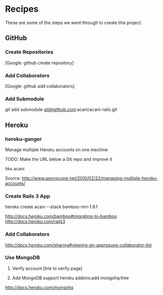 Recipes
=======

These are some of the steps we went through to create this project.


GitHub
------

### Create Repositories

[Google: github create repository]

### Add Collaborators

[Google: github add collaborators]

### Add Submodule

  git add submodule git@github.com:acani/acani-rails.git


Heroku
------

### heroku-ganger

Manage multiple Heroku accounts on one machine

TODO: Make the URL below a Git repo and improve it

  hks acani

Source: <http://www.aeonscope.net/2010/02/22/managing-multiple-heroku-accounts/>

### Create Rails 3 App

  heroku create acani --stack bamboo-mri-1.9.1

<http://docs.heroku.com/bamboo#migrating-to-bamboo>
<http://docs.heroku.com/rails3>

### Add Collaborators

<http://docs.heroku.com/sharing#viewing-an-apprsquos-collaborator-list>

### Use MongoDB

1. Verify account
[link to verify page]

2. Add MongoDB support
  heroku addons:add mongohq:free

<http://docs.heroku.com/mongohq>